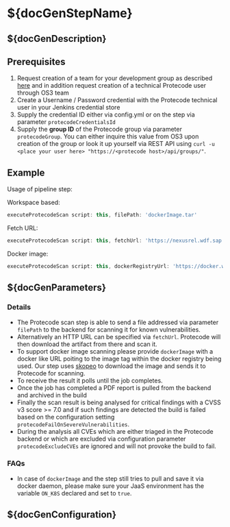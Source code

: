 # ${docGenStepName}

## ${docGenDescription}

## Prerequisites
1. Request creation of a team for your development group as described [here](http://go.sap.corp/protecode) and in addition request creation of a technical Protecode user through OS3 team
2. Create a Username / Password credential with the Protecode technical user in your Jenkins credential store
3. Supply the credential ID either via config.yml or on the step via parameter `protecodeCredentialsId`
4. Supply the **group ID** of the Protecode group via parameter `protecodeGroup`. You can either inquire this value from OS3 upon creation of the group or look it up yourself via REST API using `curl -u <place your user here> "https://<protecode host>/api/groups/"`.

## Example

Usage of pipeline step:

Workspace based:
```groovy
executeProtecodeScan script: this, filePath: 'dockerImage.tar'
```

Fetch URL:
```groovy
executeProtecodeScan script: this, fetchUrl: 'https://nexusrel.wdf.sap.corp:8443/nexus/service/local/repositories/build.releases.3rd-party.proxy.2018.04.13/content/org/alfresco/surf/spring-cmis-framework/6.11/spring-cmis-framework-6.11.jar'
```

Docker image:
```groovy
executeProtecodeScan script: this, dockerRegistryUrl: 'https://docker.wdf.sap.corp:50000', dockerImage: 'piper/yeoman:1.0-20180321110554'
```

## ${docGenParameters}

### Details

* The Protecode scan step is able to send a file addressed via parameter `filePath` to the backend for scanning it for known vulnerabilities.
* Alternatively an HTTP URL can be specified via `fetchUrl`. Protecode will then download the artifact from there and scan it.
* To support docker image scanning please provide `dockerImage` with a docker like URL poiting to the image tag within the docker registry being used. Our step uses [skopeo](https://github.com/containers/skopeo) to download the image and sends it to Protecode for scanning.
* To receive the result it polls until the job completes.
* Once the job has completed a PDF report is pulled from the backend and archived in the build
* Finally the scan result is being analysed for critical findings with a CVSS v3 score >= 7.0 and if such findings are detected the build is failed based on the configuration setting `protecodeFailOnSevereVulnerabilities`.
* During the analysis all CVEs which are either triaged in the Protecode backend or which are excluded via configuration parameter `protecodeExcludeCVEs` are ignored and will not provoke the build to fail.

### FAQs

* In case of `dockerImage` and the step still tries to pull and save it via docker daemon, please make sure your JaaS environment has the variable `ON_K8S` declared and set to `true`.

## ${docGenConfiguration}
